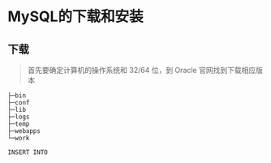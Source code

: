 # MySQL的下载和安装

## 下载
> 首先要确定计算机的操作系统和 32/64 位，到 Oracle 官网找到下载相应版本


    ├─bin
    ├─conf
    ├─lib
    ├─logs
    ├─temp
    ├─webapps
    └─work

```
INSERT INTO 

```



